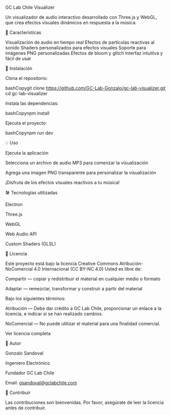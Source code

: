 GC Lab Chile Visualizer


Un visualizador de audio interactivo desarrollado con Three.js y WebGL, que crea efectos visuales dinámicos en respuesta a la música.


🎵 Características

Visualización de audio en tiempo real
Efectos de partículas reactivas al sonido
Shaders personalizados para efectos visuales
Soporte para imágenes PNG personalizadas
Efectos de bloom y glitch
Interfaz intuitiva y fácil de usar


🚀 Instalación

Clona el repositorio:

bashCopygit clone https://github.com/GC-Lab-Gonzalo/gc-lab-visualizer.git
cd gc-lab-visualizer

Instala las dependencias:

bashCopynpm install

Ejecuta el proyecto:

bashCopynpm run dev


💡 Uso

Ejecuta la aplicación

Selecciona un archivo de audio MP3 para comenzar la visualización

Agrega una imagen PNG transparente para personalizar la visualización

¡Disfruta de los efectos visuales reactivos a tu música!


🛠️ Tecnologías utilizadas


Electron

Three.js

WebGL

Web Audio API

Custom Shaders (GLSL)



📄 Licencia

Este proyecto está bajo la licencia Creative Commons Atribución-NoComercial 4.0 Internacional (CC BY-NC 4.0)
Usted es libre de:

Compartir — copiar y redistribuir el material en cualquier medio o formato

Adaptar — remezclar, transformar y construir a partir del material

Bajo los siguientes términos:

Atribución — Debe dar crédito a GC Lab Chile, proporcionar un enlace a la licencia, e indicar si se han realizado cambios.

NoComercial — No puede utilizar el material para una finalidad comercial.

Ver licencia completa


👥 Autor

Gonzalo Sandoval

Ingeniero Electrónico

Fundador GC Lab Chile

Email: gsandoval@gclabchile.com


🤝 Contribuir

Las contribuciones son bienvenidas. Por favor, asegúrate de leer la licencia antes de contribuir.
